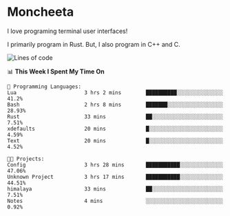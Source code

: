 # Moncheeta

I love programing terminal user interfaces!

I primarily program in Rust. But, I also program in C++ and C.

<!--START_SECTION:waka-->
![Lines of code](https://img.shields.io/badge/From%20Hello%20World%20I%27ve%20Written-23%20Thousand%20lines%20of%20code-blue)

📊 **This Week I Spent My Time On** 

```text
💬 Programming Languages: 
Lua                      3 hrs 2 mins        ██████████░░░░░░░░░░░░░░░   41.2% 
Bash                     2 hrs 8 mins        ███████░░░░░░░░░░░░░░░░░░   28.93% 
Rust                     33 mins             ██░░░░░░░░░░░░░░░░░░░░░░░   7.51% 
xdefaults                20 mins             █░░░░░░░░░░░░░░░░░░░░░░░░   4.59% 
Text                     20 mins             █░░░░░░░░░░░░░░░░░░░░░░░░   4.52%

🐱‍💻 Projects: 
Config                   3 hrs 28 mins       ███████████░░░░░░░░░░░░░░   47.06% 
Unknown Project          3 hrs 17 mins       ███████████░░░░░░░░░░░░░░   44.51% 
himalaya                 33 mins             ██░░░░░░░░░░░░░░░░░░░░░░░   7.51% 
Notes                    4 mins              ░░░░░░░░░░░░░░░░░░░░░░░░░   0.92%

```


<!--END_SECTION:waka-->
